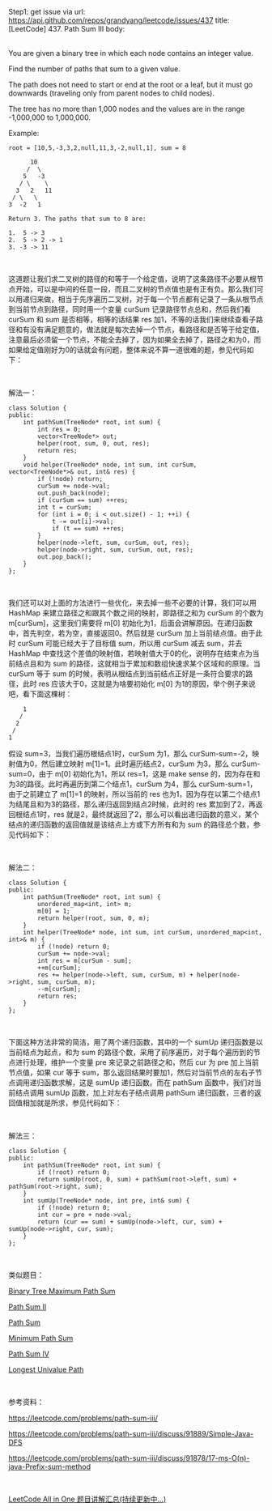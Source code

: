 Step1: get issue via url: https://api.github.com/repos/grandyang/leetcode/issues/437 
 title:[LeetCode] 437. Path Sum III 
 body:  
  

You are given a binary tree in which each node contains an integer value.

Find the number of paths that sum to a given value.

The path does not need to start or end at the root or a leaf, but it must go downwards (traveling only from parent nodes to child nodes).

The tree has no more than 1,000 nodes and the values are in the range -1,000,000 to 1,000,000.

Example:
    
    
    root = [10,5,-3,3,2,null,11,3,-2,null,1], sum = 8
    
          10
         /  \
        5   -3
       / \    \
      3   2   11
     / \   \
    3  -2   1
    
    Return 3. The paths that sum to 8 are:
    
    1.  5 -> 3
    2.  5 -> 2 -> 1
    3. -3 -> 11

 

这道题让我们求二叉树的路径的和等于一个给定值，说明了这条路径不必要从根节点开始，可以是中间的任意一段，而且二叉树的节点值也是有正有负。那么我们可以用递归来做，相当于先序遍历二叉树，对于每一个节点都有记录了一条从根节点到当前节点到路径，同时用一个变量 curSum 记录路径节点总和，然后我们看 curSum 和 sum 是否相等，相等的话结果 res 加1，不等的话我们来继续查看子路径和有没有满足题意的，做法就是每次去掉一个节点，看路径和是否等于给定值，注意最后必须留一个节点，不能全去掉了，因为如果全去掉了，路径之和为0，而如果给定值刚好为0的话就会有问题，整体来说不算一道很难的题，参见代码如下：

 

解法一：
    
    
    class Solution {
    public:
        int pathSum(TreeNode* root, int sum) {
            int res = 0;
            vector<TreeNode*> out;
            helper(root, sum, 0, out, res);
            return res;
        }
        void helper(TreeNode* node, int sum, int curSum, vector<TreeNode*>& out, int& res) {
            if (!node) return;
            curSum += node->val;
            out.push_back(node);
            if (curSum == sum) ++res;
            int t = curSum;
            for (int i = 0; i < out.size() - 1; ++i) {
                t -= out[i]->val;
                if (t == sum) ++res;
            }
            helper(node->left, sum, curSum, out, res);
            helper(node->right, sum, curSum, out, res);
            out.pop_back();
        }
    };

 

我们还可以对上面的方法进行一些优化，来去掉一些不必要的计算，我们可以用 HashMap 来建立路径之和跟其个数之间的映射，即路径之和为 curSum 的个数为 m[curSum]，这里我们需要将 m[0] 初始化为1，后面会讲解原因。在递归函数中，首先判空，若为空，直接返回0。然后就是 curSum 加上当前结点值。由于此时 curSum 可能已经大于了目标值 sum，所以用 curSum 减去 sum，并去 HashMap 中查找这个差值的映射值，若映射值大于0的化，说明存在结束点为当前结点且和为 sum 的路径，这就相当于累加和数组快速求某个区域和的原理。当 curSum 等于 sum 的时候，表明从根结点到当前结点正好是一条符合要求的路径，此时 res 应该大于0，这就是为啥要初始化 m[0] 为1的原因，举个例子来说吧，看下面这棵树：
    
    
        1
       /
      2
     /
    1

假设 sum=3，当我们遍历根结点1时，curSum 为1，那么 curSum-sum=-2，映射值为0，然后建立映射 m[1]=1。此时遍历结点2，curSum 为3，那么 curSum-sum=0，由于 m[0] 初始化为1，所以 res=1，这是 make sense 的，因为存在和为3的路径。此时再遍历到第二个结点1，curSum 为4，那么 curSum-sum=1，由于之前建立了 m[1]=1 的映射，所以当前的 res 也为1，因为存在以第二个结点1为结尾且和为3的路径，那么递归返回到结点2时候，此时的 res 累加到了2，再返回根结点1时，res 就是2，最终就返回了2，那么可以看出递归函数的意义，某个结点的递归函数的返回值就是该结点上方或下方所有和为 sum 的路径总个数，参见代码如下：

 

解法二：
    
    
    class Solution {
    public:
        int pathSum(TreeNode* root, int sum) {
            unordered_map<int, int> m;
            m[0] = 1;
            return helper(root, sum, 0, m);
        }
        int helper(TreeNode* node, int sum, int curSum, unordered_map<int, int>& m) {
            if (!node) return 0;
            curSum += node->val;
            int res = m[curSum - sum];
            ++m[curSum];
            res += helper(node->left, sum, curSum, m) + helper(node->right, sum, curSum, m);
            --m[curSum];
            return res;
        }
    };

 

下面这种方法非常的简洁，用了两个递归函数，其中的一个 sumUp 递归函数是以当前结点为起点，和为 sum 的路径个数，采用了前序遍历，对于每个遍历到的节点进行处理，维护一个变量 pre 来记录之前路径之和，然后 cur 为 pre 加上当前节点值，如果 cur 等于 sum，那么返回结果时要加1，然后对当前节点的左右子节点调用递归函数求解，这是 sumUp 递归函数。而在 pathSum 函数中，我们对当前结点调用 sumUp 函数，加上对左右子结点调用 pathSum 递归函数，三者的返回值相加就是所求，参见代码如下：

 

解法三：
    
    
    class Solution {
    public:
        int pathSum(TreeNode* root, int sum) {
            if (!root) return 0;
            return sumUp(root, 0, sum) + pathSum(root->left, sum) + pathSum(root->right, sum);
        }
        int sumUp(TreeNode* node, int pre, int& sum) {
            if (!node) return 0;
            int cur = pre + node->val;
            return (cur == sum) + sumUp(node->left, cur, sum) + sumUp(node->right, cur, sum);
        }
    };

 

类似题目：

[Binary Tree Maximum Path Sum](http://www.cnblogs.com/grandyang/p/4280120.html)

[Path Sum II](http://www.cnblogs.com/grandyang/p/4042156.html)

[Path Sum](http://www.cnblogs.com/grandyang/p/4036961.html)

[Minimum Path Sum](http://www.cnblogs.com/grandyang/p/4353255.html)

[Path Sum IV](http://www.cnblogs.com/grandyang/p/7570954.html)

[Longest Univalue Path](http://www.cnblogs.com/grandyang/p/7636259.html) 

 

参考资料：

<https://leetcode.com/problems/path-sum-iii/>

<https://leetcode.com/problems/path-sum-iii/discuss/91889/Simple-Java-DFS>[  
](https://leetcode.com/problems/path-sum-iii/discuss/91889/Simple-Java-DFS)

<https://leetcode.com/problems/path-sum-iii/discuss/91878/17-ms-O(n)-java-Prefix-sum-method>

 

[LeetCode All in One 题目讲解汇总(持续更新中...)](http://www.cnblogs.com/grandyang/p/4606334.html)
